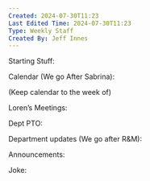 ```yaml
---
Created: 2024-07-30T11:23
Last Edited Time: 2024-07-30T11:23
Type: Weekly Staff
Created By: Jeff Innes
---
```

Starting Stuff:

  

  

Calendar (We go After Sabrina):

(Keep calendar to the week of)

Loren’s Meetings:

  

Dept PTO:

  

Department updates (We go after R&M):

  

  

Announcements:

  

  

Joke: